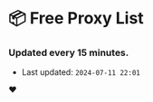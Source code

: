 # :package: Free Proxy List
### Updated every 15 minutes.

- Last updated: `2024-07-11 22:01`

:heart:
